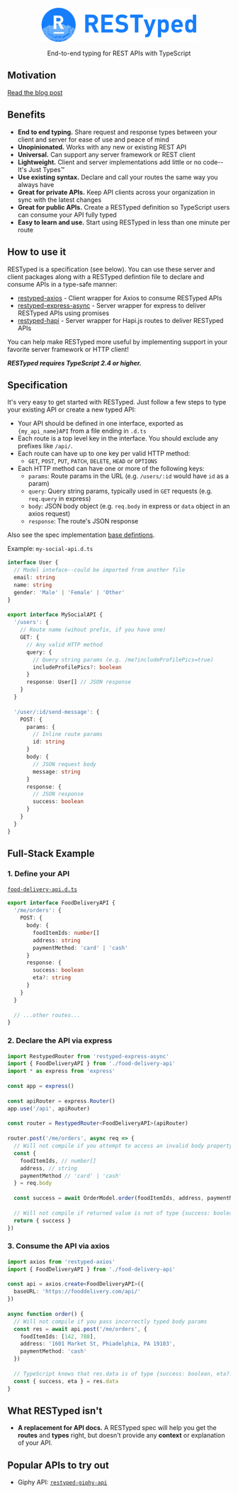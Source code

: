 <p align="center">
  <img src="/images/logo.png" width="350"/>
</p>
<p align="center">
  End-to-end typing for REST APIs with TypeScript
</p>

## Motivation

[Read the blog post](https://blog.falcross.com/introducing-restyped-end-to-end-typing-for-rest-apis-with-typescript/)

## Benefits

- **End to end typing.** Share request and response types between your client
  and server for ease of use and peace of mind
- **Unopinionated.** Works with any new or existing REST API
- **Universal.** Can support any server framework or REST client
- **Lightweight.** Client and server implementations add little or no code--It's Just Types™
- **Use existing syntax.** Declare and call your routes the same way you always
  have
- **Great for private APIs.** Keep API clients across your organization in sync
  with the latest changes
- **Great for public APIs.** Create a RESTyped definition so TypeScript users
  can consume your API fully typed
- **Easy to learn and use.** Start using RESTyped in less than one minute per
  route

## How to use it

RESTyped is a specification (see below). You can use these server and client
packages along with a RESTyped defintion file to declare and consume APIs in a
type-safe manner:

- [restyped-axios](https://github.com/rawrmaan/restyped-axios) - Client wrapper
  for Axios to consume RESTyped APIs
- [restyped-express-async](https://github.com/rawrmaan/restyped-express-async) -
  Server wrapper for express to deliver RESTyped APIs using promises
- [restyped-hapi](https://github.com/jbpionnier/restyped-hapi) - Server wrapper for Hapi.js routes to deliver RESTyped APIs

You can help make RESTyped more useful by implementing support in your favorite
server framework or HTTP client!

**_RESTyped requires TypeScript 2.4 or higher._**

## Specification

It's very easy to get started with RESTyped. Just follow a few steps to type
your existing API or create a new typed API:

- Your API should be defined in one interface, exported as `{my_api_name}API`
  from a file ending in `.d.ts`
- Each route is a top level key in the interface. You should exclude any
  prefixes like `/api/`.
- Each route can have up to one key per valid HTTP method:
  - `GET`, `POST`, `PUT`, `PATCH`, `DELETE`, `HEAD` or `OPTIONS`
- Each HTTP method can have one or more of the following keys:
  - `params`: Route params in the URL (e.g. `/users/:id` would have `id` as a
    param)
  - `query`: Query string params, typically used in `GET` requests (e.g.
    `req.query` in express)
  - `body`: JSON body object (e.g. `req.body` in express or `data` object in an
    axios request)
  - `response`: The route's JSON response

Also see the spec implementation [base defintions](/spec/index.d.ts).

Example: `my-social-api.d.ts`

```typescript
interface User {
  // Model inteface--could be imported from another file
  email: string
  name: string
  gender: 'Male' | 'Female' | 'Other'
}

export interface MySocialAPI {
  '/users': {
    // Route name (wihout prefix, if you have one)
    GET: {
      // Any valid HTTP method
      query: {
        // Query string params (e.g. /me?includeProfilePics=true)
        includeProfilePics?: boolean
      }
      response: User[] // JSON response
    }
  }

  '/user/:id/send-message': {
    POST: {
      params: {
        // Inline route params
        id: string
      }
      body: {
        // JSON request body
        message: string
      }
      response: {
        // JSON response
        success: boolean
      }
    }
  }
}
```

## Full-Stack Example

### 1. Define your API

<a href="/examples/food-delivery-api.d.ts">`food-delivery-api.d.ts`</a>

```typescript
export interface FoodDeliveryAPI {
  '/me/orders': {
    POST: {
      body: {
        foodItemIds: number[]
        address: string
        paymentMethod: 'card' | 'cash'
      }
      response: {
        success: boolean
        eta?: string
      }
    }
  }

  // ...other routes...
}
```

### 2. Declare the API via express

```typescript
import RestypedRouter from 'restyped-express-async'
import { FoodDeliveryAPI } from './food-delivery-api'
import * as express from 'express'

const app = express()

const apiRouter = express.Router()
app.use('/api', apiRouter)

const router = RestypedRouter<FoodDeliveryAPI>(apiRouter)

router.post('/me/orders', async req => {
  // Will not compile if you attempt to access an invalid body property
  const {
    foodItemIds, // number[]
    address, // string
    paymentMethod // 'card' | 'cash'
  } = req.body

  const success = await OrderModel.order(foodItemIds, address, paymentMethod)

  // Will not compile if returned value is not of type {success: boolean}
  return { success }
})
```

### 3. Consume the API via axios

```typescript
import axios from 'restyped-axios'
import { FoodDeliveryAPI } from './food-delivery-api'

const api = axios.create<FoodDeliveryAPI>({
  baseURL: 'https://fooddelivery.com/api/'
})

async function order() {
  // Will not compile if you pass incorrectly typed body params
  const res = await api.post('/me/orders', {
    foodItemIds: [142, 788],
    address: '1601 Market St, Phiadelphia, PA 19103',
    paymentMethod: 'cash'
  })

  // TypeScript knows that res.data is of type {success: boolean, eta?: string}
  const { success, eta } = res.data
}
```

## What RESTyped isn't

- **A replacement for API docs.** A RESTyped spec will help you get the
  **routes** and **types** right, but doesn't provide any **context** or
  explanation of your API.

## Popular APIs to try out

- Giphy API:
  [`restyped-giphy-api`](https://github.com/rawrmaan/restyped-giphy-api)
